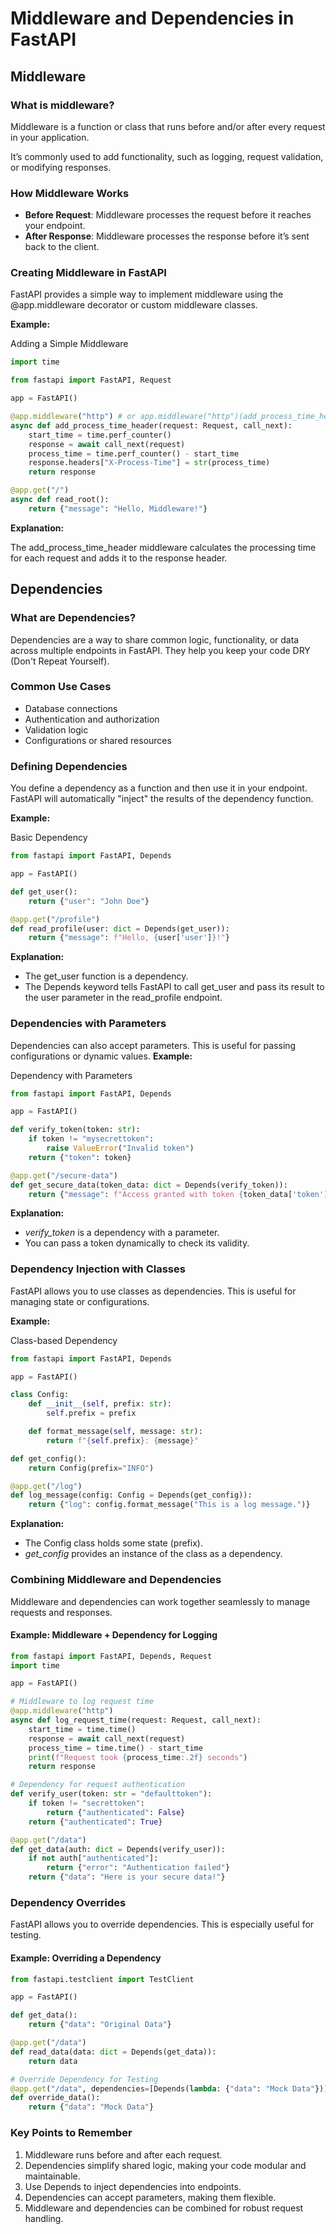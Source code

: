 # Middleware and Dependencies in FastAPI
## Middleware
### What is middleware?
Middleware is a function or class that runs before and/or after every request in your application.

It’s commonly used to add functionality, such as logging, request validation, or modifying responses.

### How Middleware Works
- __Before Request__: Middleware processes the request before it reaches your endpoint.
- __After Response__: Middleware processes the response before it’s sent back to the client.

### Creating Middleware in FastAPI
FastAPI provides a simple way to implement middleware using the @app.middleware decorator or custom middleware classes.

__Example:__

Adding a Simple Middleware
```python
import time

from fastapi import FastAPI, Request

app = FastAPI()

@app.middleware("http") # or app.middleware("http")(add_process_time_header)(log_middleware)
async def add_process_time_header(request: Request, call_next):
    start_time = time.perf_counter()
    response = await call_next(request)
    process_time = time.perf_counter() - start_time
    response.headers["X-Process-Time"] = str(process_time)
    return response

@app.get("/")
async def read_root():
    return {"message": "Hello, Middleware!"}
```

__Explanation:__

The add_process_time_header middleware calculates the processing time for each request and adds it to the response header.

## Dependencies
### What are Dependencies?
Dependencies are a way to share common logic, functionality, or data across multiple endpoints in FastAPI. They help you keep your code DRY (Don't Repeat Yourself).

### Common Use Cases
- Database connections
- Authentication and authorization
- Validation logic
- Configurations or shared resources

### Defining Dependencies
You define a dependency as a function and then use it in your endpoint. FastAPI will automatically "inject" the results of the dependency function.

__Example:__

Basic Dependency
```python
from fastapi import FastAPI, Depends

app = FastAPI()

def get_user():
    return {"user": "John Doe"}

@app.get("/profile")
def read_profile(user: dict = Depends(get_user)):
    return {"message": f"Hello, {user['user']}!"}
```

__Explanation:__

- The get_user function is a dependency.
- The Depends keyword tells FastAPI to call get_user and pass its result to the user parameter in the read_profile endpoint.

### Dependencies with Parameters
Dependencies can also accept parameters. This is useful for passing configurations or dynamic values.
__Example:__

Dependency with Parameters
```python
from fastapi import FastAPI, Depends

app = FastAPI()

def verify_token(token: str):
    if token != "mysecrettoken":
        raise ValueError("Invalid token")
    return {"token": token}

@app.get("/secure-data")
def get_secure_data(token_data: dict = Depends(verify_token)):
    return {"message": f"Access granted with token {token_data['token']}"}
```

__Explanation:__

- *verify_token* is a dependency with a parameter.
- You can pass a token dynamically to check its validity.

### Dependency Injection with Classes
FastAPI allows you to use classes as dependencies. This is useful for managing state or configurations.

__Example:__

Class-based Dependency
```python
from fastapi import FastAPI, Depends

app = FastAPI()

class Config:
    def __init__(self, prefix: str):
        self.prefix = prefix

    def format_message(self, message: str):
        return f"{self.prefix}: {message}"

def get_config():
    return Config(prefix="INFO")

@app.get("/log")
def log_message(config: Config = Depends(get_config)):
    return {"log": config.format_message("This is a log message.")}
```
__Explanation:__

- The Config class holds some state (prefix).
- *get_config* provides an instance of the class as a dependency.

### Combining Middleware and Dependencies
Middleware and dependencies can work together seamlessly to manage requests and responses.
#### Example: Middleware + Dependency for Logging
```python
from fastapi import FastAPI, Depends, Request
import time

app = FastAPI()

# Middleware to log request time
@app.middleware("http")
async def log_request_time(request: Request, call_next):
    start_time = time.time()
    response = await call_next(request)
    process_time = time.time() - start_time
    print(f"Request took {process_time:.2f} seconds")
    return response

# Dependency for request authentication
def verify_user(token: str = "defaulttoken"):
    if token != "secrettoken":
        return {"authenticated": False}
    return {"authenticated": True}

@app.get("/data")
def get_data(auth: dict = Depends(verify_user)):
    if not auth["authenticated"]:
        return {"error": "Authentication failed"}
    return {"data": "Here is your secure data!"}
```

### Dependency Overrides
FastAPI allows you to override dependencies. This is especially useful for testing.
#### Example: Overriding a Dependency
```python
from fastapi.testclient import TestClient

app = FastAPI()

def get_data():
    return {"data": "Original Data"}

@app.get("/data")
def read_data(data: dict = Depends(get_data)):
    return data

# Override Dependency for Testing
@app.get("/data", dependencies=[Depends(lambda: {"data": "Mock Data"})])
def override_data():
    return {"data": "Mock Data"}
```

### Key Points to Remember
1.  Middleware runs before and after each request.
2.  Dependencies simplify shared logic, making your code modular and maintainable.
3.  Use Depends to inject dependencies into endpoints.
4.  Dependencies can accept parameters, making them flexible.
5.  Middleware and dependencies can be combined for robust request handling.
